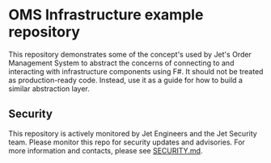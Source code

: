 # OMS Infrastructure example repository

This repository demonstrates some of the concept's used by Jet's Order Management System
to abstract the concerns of connecting to and interacting with infrastructure components
using F#. It should not be treated as production-ready code. Instead, use it as a guide
for how to build a similar abstraction layer.

## Security
This repository is actively monitored by Jet Engineers and the Jet Security team. Please monitor this repo for security updates and advisories. For more information and contacts, please see [SECURITY.md](SECURITY.md).